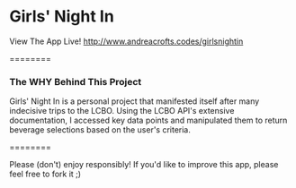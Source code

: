 Girls' Night In
========

View The App Live!
http://www.andreacrofts.codes/girlsnightin

========

### The WHY Behind This Project
Girls' Night In is a personal project that manifested itself after many indecisive trips to the LCBO. Using the LCBO API's extensive documentation, I accessed key data points and manipulated them to return beverage selections based on the user's criteria.

========

Please (don't) enjoy responsibly! If you'd like to improve this app, please feel free to fork it ;)
